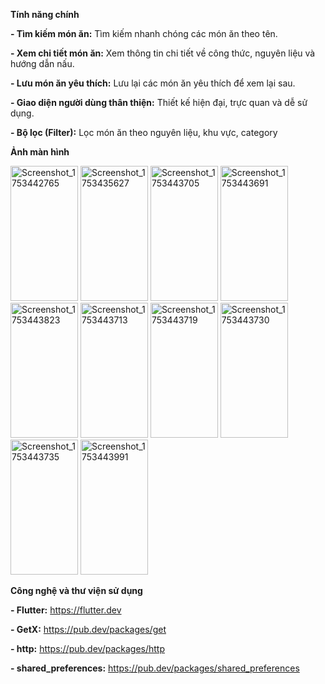 **Tính năng chính**

**- Tìm kiếm món ăn:** Tìm kiếm nhanh chóng các món ăn theo tên.

**- Xem chi tiết món ăn:** Xem thông tin chi tiết về công thức, nguyên liệu và hướng dẫn nấu.

**- Lưu món ăn yêu thích:** Lưu lại các món ăn yêu thích để xem lại sau.

**- Giao diện người dùng thân thiện:** Thiết kế hiện đại, trực quan và dễ sử dụng.

**- Bộ lọc (Filter):** Lọc món ăn theo nguyên liệu, khu vực, category

**Ảnh màn hình**

<img width="108" height="216" alt="Screenshot_1753442765" src="https://github.com/user-attachments/assets/177839c3-f204-4003-b9cb-1248d112fc0e" />
<img width="108" height="216" alt="Screenshot_1753435627" src="https://github.com/user-attachments/assets/048d6f4e-0b85-4817-9350-ed8f06ed0275" />
<img width="108" height="216" alt="Screenshot_1753443705" src="https://github.com/user-attachments/assets/145e2bb0-5574-4aa9-aa8c-5106f5306393" />
<img width="108" height="216" alt="Screenshot_1753443691" src="https://github.com/user-attachments/assets/570b19af-14ce-4d6c-9111-b1d3fccc838c" />
<img width="108" height="216" alt="Screenshot_1753443823" src="https://github.com/user-attachments/assets/2c3b733c-f885-4f0e-a122-e4eed86e4435" />
<img width="108" height="216" alt="Screenshot_1753443713" src="https://github.com/user-attachments/assets/b968bcf7-e7e7-46e1-a542-5228e4394ef1" />
<img width="108" height="216" alt="Screenshot_1753443719" src="https://github.com/user-attachments/assets/d98ac48f-40d4-4b2e-9da4-53f717649b05" />
<img width="108" height="216" alt="Screenshot_1753443730" src="https://github.com/user-attachments/assets/fe64ddf3-317c-496b-87f0-71eb096e90bc" />
<img width="108" height="216" alt="Screenshot_1753443735" src="https://github.com/user-attachments/assets/60bfe478-1614-454e-8fda-2df4b713802e" />
<img width="108" height="216" alt="Screenshot_1753443991" src="https://github.com/user-attachments/assets/714f471f-3209-45a5-a08b-3e9487cf6637" />

**Công nghệ và thư viện sử dụng**

**- Flutter:** https://flutter.dev

**- GetX:** https://pub.dev/packages/get

**- http:** https://pub.dev/packages/http

**- shared_preferences:** https://pub.dev/packages/shared_preferences
